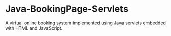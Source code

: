 # Java-BookingPage-Servlets
A virtual online booking system implemented using Java servlets embedded with HTML and JavaScript.
